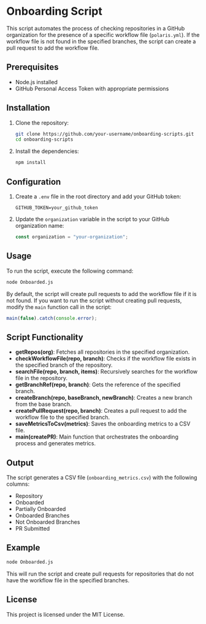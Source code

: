 # Onboarding Script

This script automates the process of checking repositories in a GitHub organization for the presence of a specific workflow file (`polaris.yml`). If the workflow file is not found in the specified branches, the script can create a pull request to add the workflow file.

## Prerequisites

- Node.js installed
- GitHub Personal Access Token with appropriate permissions

## Installation

1. Clone the repository:
    ```sh
    git clone https://github.com/your-username/onboarding-scripts.git
    cd onboarding-scripts
    ```

2. Install the dependencies:
    ```sh
    npm install
    ```

## Configuration

1. Create a `.env` file in the root directory and add your GitHub token:
    ```env
    GITHUB_TOKEN=your_github_token
    ```

2. Update the `organization` variable in the script to your GitHub organization name:
    ```javascript
    const organization = "your-organization";
    ```

## Usage

To run the script, execute the following command:
```sh
node Onboarded.js
```

By default, the script will create pull requests to add the workflow file if it is not found. If you want to run the script without creating pull requests, modify the `main` function call in the script:
```javascript
main(false).catch(console.error);
```

## Script Functionality

- **getRepos(org)**: Fetches all repositories in the specified organization.
- **checkWorkflowFile(repo, branch)**: Checks if the workflow file exists in the specified branch of the repository.
- **searchFile(repo, branch, items)**: Recursively searches for the workflow file in the repository.
- **getBranchRef(repo, branch)**: Gets the reference of the specified branch.
- **createBranch(repo, baseBranch, newBranch)**: Creates a new branch from the base branch.
- **createPullRequest(repo, branch)**: Creates a pull request to add the workflow file to the specified branch.
- **saveMetricsToCsv(metrics)**: Saves the onboarding metrics to a CSV file.
- **main(createPR)**: Main function that orchestrates the onboarding process and generates metrics.

## Output

The script generates a CSV file (`onboarding_metrics.csv`) with the following columns:
- Repository
- Onboarded
- Partially Onboarded
- Onboarded Branches
- Not Onboarded Branches
- PR Submitted

## Example

```sh
node Onboarded.js
```

This will run the script and create pull requests for repositories that do not have the workflow file in the specified branches.

## License

This project is licensed under the MIT License.